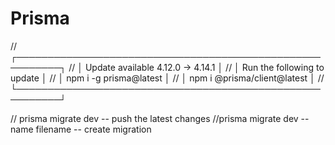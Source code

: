 # Prisma


// ┌─────────────────────────────────────────────────────────┐
// │  Update available 4.12.0 -> 4.14.1                      │
// │  Run the following to update                            │
// │    npm i -g prisma@latest                               │
// │    npm i @prisma/client@latest                          │
// └─────────────────────────────────────────────────────────┘


// prisma migrate dev -- push the latest changes
//prisma migrate dev --name filename -- create migration     
